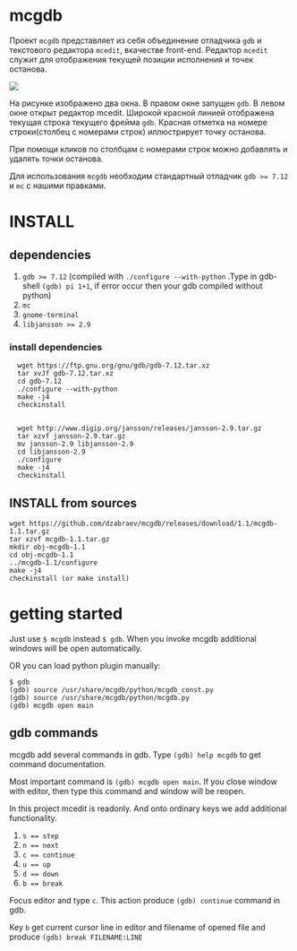 # mcgdb

Проект `mcgdb` представляет из себя объединение отладчика `gdb` и текстового редактора `mcedit`,
вкачестве front-end. Редактор `mcedit` служит для отображения текущей позиции исполнения и точек останова.  
  
  
![](https://github.com/dzabraev/mcgdb/blob/master/doc/img/mcgdb-title.png?raw=true "")
  
На рисунке изображено два окна. В правом окне запущен `gdb`. В левом окне открыт редактор mcedit.
Широкой красной линией отображена текущая строка текущего фрейма `gdb`. Красная отметка на номере
строки(столбец с номерами строк) иллюстрирует точку останова.

При помощи кликов по столбцам с номерами строк можно добавлять и удалять точки останова.

Для использования `mcgdb` необходим стандартный отладчик `gdb >= 7.12` и `mc` с нашими правками.

# INSTALL

## dependencies
1. `gdb >= 7.12` (compiled with `./configure --with-python` .Type in gdb-shell `(gdb) pi 1+1`, if error occur then your gdb compiled without python)
2. `mc`
3. `gnome-terminal`
4. `libjansson >= 2.9`

### install dependencies

```
  wget https://ftp.gnu.org/gnu/gdb/gdb-7.12.tar.xz  
  tar xvJf gdb-7.12.tar.xz  
  cd gdb-7.12  
  ./configure --with-python  
  make -j4  
  checkinstall  


  wget http://www.digip.org/jansson/releases/jansson-2.9.tar.gz  
  tar xzvf jansson-2.9.tar.gz  
  mv jansson-2.9 libjansson-2.9
  cd libjansson-2.9  
  ./configure  
  make -j4  
  checkinstall  
```

## INSTALL from sources

```
wget https://github.com/dzabraev/mcgdb/releases/download/1.1/mcgdb-1.1.tar.gz
tar xzvf mcgdb-1.1.tar.gz
mkdir obj-mcgdb-1.1  
cd obj-mcgdb-1.1  
../mcgdb-1.1/configure  
make -j4  
checkinstall (or make install)  
```

# getting started

Just use `$ mcgdb` instead `$ gdb`. When you invoke mcgdb additional windows will be
open automatically. 

OR you can load python plugin manually:  
```
$ gdb  
(gdb) source /usr/share/mcgdb/python/mcgdb_const.py  
(gdb) source /usr/share/mcgdb/python/mcgdb.py  
(gdb) mcgdb open main  
```

## gdb commands
mcgdb add several commands in gdb. Type
`(gdb) help mcgdb` to get command documentation.

Most important command is
`(gdb) mcgdb open main`. If you close window with editor,
then type this command and window will be reopen.

In this project mcedit is readonly. And onto ordinary keys we
add additional functionality.

1. `s == step`
1. `n == next`
1. `c == continue`
1. `u == up`
1. `d == down`
1. `b == break`

Focus editor and type `c`. This action produce
`(gdb) continue` command in gdb.

Key `b` get current cursor line in editor and filename of opened file
and produce `(gdb) break FILENAME:LINE`



